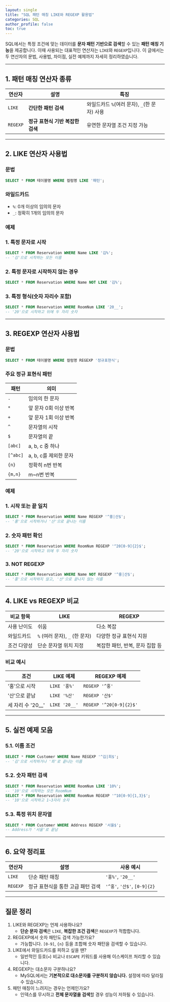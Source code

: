 ```yaml
---
layout: single
title: "SQL 패턴 매칭 LIKE와 REGEXP 활용법"
categories: SQL
author_profile: false
toc: true
---
```


SQL에서는 특정 조건에 맞는 데이터를 **문자 패턴 기반으로 검색**할 수 있는 **패턴 매칭 기능**을 제공합니다. 이때 사용되는 대표적인 연산자는 `LIKE`와 `REGEXP`입니다. 이 글에서는 두 연산자의 문법, 사용법, 차이점, 실전 예제까지 자세히 정리하였습니다.

------

## 1. 패턴 매칭 연산자 종류

| 연산자   | 설명                             | 특징                                         |
| -------- | -------------------------------- | -------------------------------------------- |
| `LIKE`   | **간단한 패턴 검색**             | 와일드카드 `%`(여러 문자), `_`(한 문자) 사용 |
| `REGEXP` | **정규 표현식 기반 복잡한 검색** | 유연한 문자열 조건 지정 가능                 |

------

## 2. LIKE 연산자 사용법

### 문법

```sql
SELECT * FROM 테이블명 WHERE 컬럼명 LIKE '패턴';
```

### 와일드카드

- `%`: 0개 이상의 임의의 문자
- `_`: 정확히 1개의 임의의 문자

### 예제

### 1. 특정 문자로 시작

```sql
SELECT * FROM Reservation WHERE Name LIKE '김%';
-- '김'으로 시작하는 모든 이름
```

### 2. 특정 문자로 시작하지 않는 경우

```sql
SELECT * FROM Reservation WHERE Name NOT LIKE '김%';
```

### 3. 특정 형식(숫자 자리수 포함)

```sql
SELECT * FROM Reservation WHERE RoomNum LIKE '20__';
-- '20'으로 시작하고 뒤에 두 자리 숫자
```

------

## 3. REGEXP 연산자 사용법

### 문법

```sql
SELECT * FROM 테이블명 WHERE 컬럼명 REGEXP '정규표현식';
```

### 주요 정규 표현식 패턴

| 패턴     | 의미                  |
| -------- | --------------------- |
| `.`      | 임의의 한 문자        |
| `*`      | 앞 문자 0회 이상 반복 |
| `+`      | 앞 문자 1회 이상 반복 |
| `^`      | 문자열의 시작         |
| `$`      | 문자열의 끝           |
| `[abc]`  | a, b, c 중 하나       |
| `[^abc]` | a, b, c를 제외한 문자 |
| `{n}`    | 정확히 n번 반복       |
| `{m,n}`  | m~n번 반복            |

### 예제

### 1. 시작 또는 끝 일치

```sql
SELECT * FROM Reservation WHERE Name REGEXP '^홍|산$';
-- '홍'으로 시작하거나 '산'으로 끝나는 이름
```

### 2. 숫자 패턴 확인

```sql
SELECT * FROM Reservation WHERE RoomNum REGEXP '^20[0-9]{2}$';
-- '20'으로 시작하고 뒤에 두 자리 숫자
```

### 3. NOT REGEXP

```sql
SELECT * FROM Reservation WHERE Name NOT REGEXP '^홍|산$';
-- '홍'으로 시작하지 않고, '산'으로 끝나지 않는 이름
```

------

## 4. LIKE vs REGEXP 비교

| 비교 항목   | LIKE                           | REGEXP                          |
| ----------- | ------------------------------ | ------------------------------- |
| 사용 난이도 | 쉬움                           | 다소 복잡                       |
| 와일드카드  | `%` (여러 문자), `_` (한 문자) | 다양한 정규 표현식 지원         |
| 조건 다양성 | 단순 문자열 위치 지정          | 복잡한 패턴, 반복, 문자 집합 등 |

### 비교 예시

| 조건              | LIKE 예제     | REGEXP 예제             |
| ----------------- | ------------- | ----------------------- |
| '홍'으로 시작     | `LIKE '홍%'`  | `REGEXP '^홍'`          |
| '산'으로 끝남     | `LIKE '%산'`  | `REGEXP '산$'`          |
| 세 자리 수 '20__' | `LIKE '20__'` | `REGEXP '^20[0-9]{2}$'` |

------

## 5. 실전 예제 모음

### 5.1. 이름 조건

```sql
SELECT * FROM Customer WHERE Name REGEXP '^김|희$';
-- '김'으로 시작하거나 '희'로 끝나는 이름
```

### 5.2. 숫자 패턴 검색

```sql
SELECT * FROM Reservation WHERE RoomNum LIKE '10%';
-- '10'으로 시작하는 모든 RoomNum
SELECT * FROM Reservation WHERE RoomNum REGEXP '^10[0-9]{1,3}$';
-- '10'으로 시작하고 1~3자리 숫자
```

### 5.3. 특정 위치 문자열

```sql
SELECT * FROM Customer WHERE Address REGEXP '서울$';
-- Address가 '서울'로 끝남
```

------

## 6. 요약 정리표

| 연산자   | 설명                              | 사용 예시                    |
| -------- | --------------------------------- | ---------------------------- |
| `LIKE`   | 단순 패턴 매칭                    | `'홍%'`, `'20__'`            |
| `REGEXP` | 정규 표현식을 통한 고급 패턴 검색 | `'^홍'`, `'산$'`, `[0-9]{2}` |

------

## 질문 정리

1. LIKE와 REGEXP는 언제 사용하나요?
   - **단순 문자 검색**은 `LIKE`, **복잡한 조건 검색**은 `REGEXP`가 적합합니다.
2. REGEXP에서 숫자 패턴도 검색 가능한가요?
   - 가능합니다. `[0-9]`, `{n}` 등을 조합해 숫자 패턴을 검색할 수 있습니다.
3. LIKE에서 와일드카드를 피하고 싶을 땐?
   - 일반적인 등호(`=`) 비교나 `ESCAPE` 키워드를 사용해 이스케이프 처리할 수 있습니다.
4. REGEXP는 대소문자 구분하나요?
   - MySQL에서는 **기본적으로 대소문자를 구분하지 않습니다.** 설정에 따라 달라질 수 있습니다.
5. 패턴 매칭이 느려지는 경우는 언제인가요?
   - 인덱스를 무시하고 **전체 문자열을 검색**할 경우 성능이 저하될 수 있습니다.
